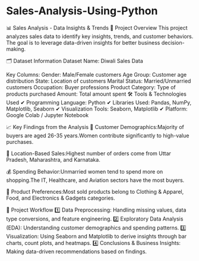 # Sales-Analysis-Using-Python
📊 Sales Analysis - Data Insights & Trends
📌 Project Overview
This project analyzes sales data to identify key insights, trends, and customer behaviors. The goal is to leverage data-driven insights for better business decision-making.

🗂️ Dataset Information
Dataset Name: Diwali Sales Data

Key Columns:
Gender: Male/Female customers
Age Group: Customer age distribution
State: Location of customers
Marital Status: Married/Unmarried customers
Occupation: Buyer professions
Product Category: Type of products purchased
Amount: Total amount spent
🛠️ Tools & Technologies Used
✔ Programming Language: Python
✔ Libraries Used: Pandas, NumPy, Matplotlib, Seaborn
✔ Visualization Tools: Seaborn, Matplotlib
✔ Platform: Google Colab / Jupyter Notebook

📈 Key Findings from the Analysis
👥 Customer Demographics:Majority of buyers are aged 26-35 years.Women contribute significantly to high-value purchases.

📍 Location-Based Sales:Highest number of orders come from Uttar Pradesh, Maharashtra, and Karnataka.

💰 Spending Behavior:Unmarried women tend to spend more on shopping.The IT, Healthcare, and Aviation sectors have the most buyers.

🛒 Product Preferences:Most sold products belong to Clothing & Apparel, Food, and Electronics & Gadgets categories.

📌 Project Workflow
1️⃣ Data Preprocessing:
Handling missing values, data type conversions, and feature engineering.
2️⃣ Exploratory Data Analysis (EDA):
Understanding customer demographics and spending patterns.
3️⃣ Visualization:
Using Seaborn and Matplotlib to derive insights through bar charts, count plots, and heatmaps.
4️⃣ Conclusions & Business Insights:
Making data-driven recommendations based on findings.
